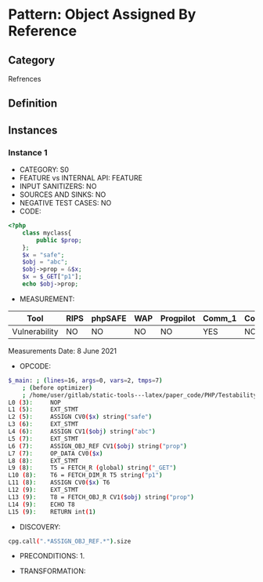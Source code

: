# Pattern: Object Assigned By Reference

## Category

Refrences

## Definition

## Instances

### Instance 1

- CATEGORY: S0
- FEATURE vs INTERNAL API: FEATURE
- INPUT SANITIZERS:  NO
- SOURCES AND SINKS: NO
- NEGATIVE TEST CASES: NO
- CODE:

```php
<?php
    class myclass{
	    public $prop;
    };
    $x = "safe";
    $obj = "abc";
    $obj->prop = &$x;
    $x = $_GET["p1"];
    echo $obj->prop;
```

- MEASUREMENT:

| Tool          | RIPS | phpSAFE | WAP  | Progpilot | Comm_1 | Comm_2 | Correct |
| ------------- | ---- | ------- | ---- | --------- | ------- | --------- | ------- |
| Vulnerability | NO   | NO      | NO   | NO        | YES     | NO        | YES     |
Measurements Date: 8 June 2021

- OPCODE:

```bash
$_main: ; (lines=16, args=0, vars=2, tmps=7)
    ; (before optimizer)
    ; /home/user/gitlab/static-tools---latex/paper_code/PHP/Testability_Patterns/121_object_assigned_by_reference/121_object_assigned_by_reference.php:1-9
L0 (3):     NOP
L1 (5):     EXT_STMT
L2 (5):     ASSIGN CV0($x) string("safe")
L3 (6):     EXT_STMT
L4 (6):     ASSIGN CV1($obj) string("abc")
L5 (7):     EXT_STMT
L6 (7):     ASSIGN_OBJ_REF CV1($obj) string("prop")
L7 (7):     OP_DATA CV0($x)
L8 (8):     EXT_STMT
L9 (8):     T5 = FETCH_R (global) string("_GET")
L10 (8):    T6 = FETCH_DIM_R T5 string("p1")
L11 (8):    ASSIGN CV0($x) T6
L12 (9):    EXT_STMT
L13 (9):    T8 = FETCH_OBJ_R CV1($obj) string("prop")
L14 (9):    ECHO T8
L15 (9):    RETURN int(1)
```

- DISCOVERY:

```bash
cpg.call(".*ASSIGN_OBJ_REF.*").size
```

- PRECONDITIONS:
   1.

- TRANSFORMATION: 

```

```

